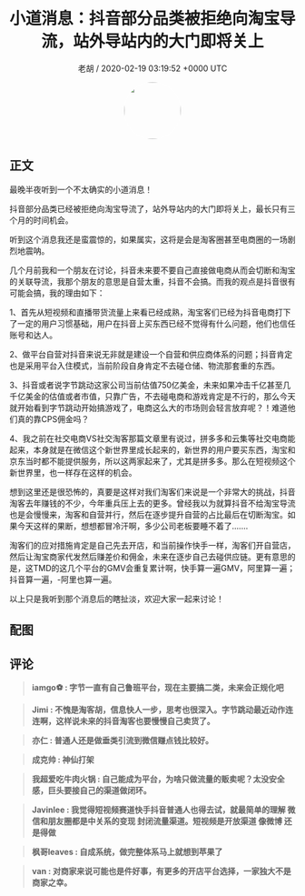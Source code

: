 <h1 align="center">小道消息：抖音部分品类被拒绝向淘宝导流，站外导站内的大门即将关上</h1>
<p align="center">
    <a>老胡 / 2020-02-19 03:19:52 &#43;0000 UTC</a>
</p>

<div align="center">
    <img src="https://images.zsxq.com/FkL8TTYqxoK1VeXNIv84v4VZ-b4m?e=1590940799&amp;token=kIxbL07-8jAj8w1n4s9zv64FuZZNEATmlU_Vm6zD:ndIbe--MM_D-FxGL29d-OiS-vTM=" width="100" height="100" style="border:1px solid;border-radius:50%; color:#ffffff"/>
</div>

## 正文

<div>
最晚半夜听到一个不太确实的小道消息！

抖音部分品类已经被拒绝向淘宝导流了，站外导站内的大门即将关上，最长只有三个月的时间机会。

听到这个消息我还是蛮震惊的，如果属实，这将是会是淘客圈甚至电商圈的一场剧烈地震呐。

几个月前我和一个朋友在讨论，抖音未来要不要自己直接做电商从而会切断和淘宝的关联导流，我那个朋友的意思是自营太重，抖音不会搞。而我的观点是抖音很有可能会搞，我的理由如下：

1、首先从短视频和直播带货流量上来看已经成熟，淘宝客们已经为抖音电商打下了一定的用户习惯基础，用户在抖音上买东西已经不觉得有什么问题，他们也信任账号和达人。

2、做平台自营对抖音来说无非就是建设一个自营和供应商体系的问题；抖音肯定也是采用平台入住模式，当前阶段自身肯定不去碰仓储、物流那套重的东西。

3、抖音或者说字节跳动这家公司当前估值750亿美金，未来如果冲击千亿甚至几千亿美金的估值或者市值，只靠广告，不去碰电商和游戏肯定是不行的，那么今天就开始看到字节跳动开始搞游戏了，电商这么大的市场则会轻言放弃呢？！难道他们真的靠CPS佣金吗？

4、我之前在社交电商VS社交淘客那篇文章里有说过，拼多多和云集等社交电商能起来，本身就是在微信这个新世界里成长起来的，新世界的用户要买东西，淘宝和京东当时都不能提供服务，所以这两家起来了，尤其是拼多多。那么在短视频这个新世界里，也一样存在这样的机会。


想到这里还是很恐怖的，真要是这样对我们淘客们来说是一个非常大的挑战，抖音淘客去年赚钱的不少，今年重兵压上去的更多。曾经我以为就算抖音不给淘宝导流也是会慢慢来，淘客和自营并行，然后在逐步提升自营的占比最后在切断淘宝。如果今天这样的果断，想想都冒冷汗啊，多少公司老板要睡不着了.......

淘客们的应对措施肯定是自己先去开店，和当前操作快手一样，淘客们开自营店，然后让淘宝商家代发然后赚差价和佣金，未来在逐步自己去碰供应链。更有意思的是，这TMD的这几个平台的GMV会重复累计啊，快手算一遍GMV，阿里算一遍；抖音算一遍，-阿里也算一遍。

以上只是我听到那个消息后的瞎扯淡，欢迎大家一起来讨论！
</div>

## 配图
<div class="image" align="center">

</div>

## 评论

<div align="left">
<div>

<blockquote >
<span> <strong>iamgo⚽ : 字节一直有自己鲁班平台，现在主要搞二类，未来会正规化吧 </strong></span>
</blockquote>

<blockquote >
<span> <strong>Jimi : 不愧是淘客胡，信息快人一步，思考也很深入。字节跳动最近动作连连啊，这样说未来的抖音淘客也要慢慢自己卖货了。 </strong></span>
</blockquote>

<blockquote >
<span> <strong>亦仁 : 普通人还是做垂类引流到微信赚点钱比较好。 </strong></span>
</blockquote>

<blockquote >
<span> <strong>成克帅 : 神仙打架 </strong></span>
</blockquote>

<blockquote >
<span> <strong>我超爱吃牛肉火锅 : 自己能成为平台，为啥只做流量的贩卖呢？太没安全感，巨头要接自己的渠道做闭环。 </strong></span>
</blockquote>

<blockquote >
<span> <strong>Javinlee : 我觉得短视频赛道快手抖音普通人也得去试，就最简单的理解 微信和朋友圈都是中关系的变现 封闭流量渠道。短视频是开放渠道 像微博 还是得做 </strong></span>
</blockquote>

<blockquote >
<span> <strong>枫哥leaves : 自成系统，做完整体系马上就想到苹果了 </strong></span>
</blockquote>

<blockquote >
<span> <strong>van : 对商家来说可能也是件好事，有更多的开店平台选择，一家独大不是商家之幸。 </strong></span>
</blockquote>

</div>
</div>